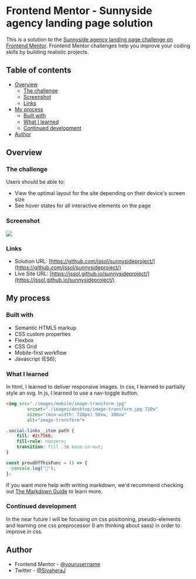 # Frontend Mentor - Sunnyside agency landing page solution

This is a solution to the [Sunnyside agency landing page challenge on Frontend Mentor](https://www.frontendmentor.io/challenges/sunnyside-agency-landing-page-7yVs3B6ef). Frontend Mentor challenges help you improve your coding skills by building realistic projects.

## Table of contents

- [Overview](#overview)
  - [The challenge](#the-challenge)
  - [Screenshot](#screenshot)
  - [Links](#links)
- [My process](#my-process)
  - [Built with](#built-with)
  - [What I learned](#what-i-learned)
  - [Continued development](#continued-development)
- [Author](#author)

## Overview

### The challenge

Users should be able to:

- View the optimal layout for the site depending on their device's screen size
- See hover states for all interactive elements on the page

### Screenshot

![](./screenshot.jpg)

### Links

- Solution URL: [https://github.com/jssol/sunnysideproject/](https://github.com/jssol/sunnysideproject/)
- Live Site URL: [https://jssol.github.io/sunnysideproject/](https://jssol.github.io/sunnysideproject/)

## My process

### Built with

- Semantic HTML5 markup
- CSS custom properties
- Flexbox
- CSS Grid
- Mobile-first workflow
- Javascript (ES6);

### What I learned

In html, I learned to deliver responsive images.
In css, I learned to partially style an svg.
In js, I learned to use a nav-toggle button.

```html
<img src="./images/mobile/image-transform.jpg"
        srcset="./images/desktop/image-transform.jpg 720w"
        sizes="(min-width: 720px) 50vw, 100vw"
        alt="image-transform">
```

```css
.social-links__item path {
    fill: #2c7566;
    fill-rule: nonzero;
    transition: fill .3s ease-in-out;
}
```

```js
const proudOfThisFunc = () => {
  console.log("🎉");
};
```

If you want more help with writing markdown, we'd recommend checking out [The Markdown Guide](https://www.markdownguide.org/) to learn more.

### Continued development

In the near future I will be focusing on css positioning, pseudo-elements and learning one css preprocessor (I am thinking about sass) in order to improve in css.

## Author

- Frontend Mentor - [@yourusername](https://www.frontendmentor.io/profile/yourusername)
- Twitter - [@SivaheraJ](https://www.twitter.com/sivaheraj)
